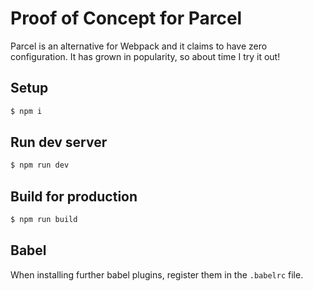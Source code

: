 # Proof of Concept for Parcel
Parcel is an alternative for Webpack and it claims to have zero configuration.
It has grown in popularity, so about time I try it out!

## Setup
```bash
$ npm i
```

## Run dev server
```bash
$ npm run dev 
```

## Build for production
```bash
$ npm run build 
```

## Babel
When installing further babel plugins, register them in the `.babelrc` file.
